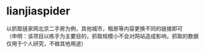 # lianjiaspider
以抓取链家网北京二手房为例，其他城市，租房等内容更换不同的链接即可 </br>
（申明：该项目以练手为主要目的，抓取规模小不会对网站造成影响，抓取的数据仅用于个人研究，不做其他用途）

